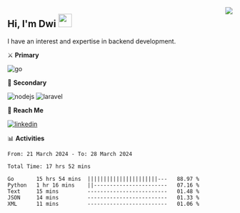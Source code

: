 [<img src="https://komarev.com/ghpvc/?username=masred&color=green&style=flat-square&label=Profile+Views" align="right">](github.com/masred)

## Hi, I'm Dwi <img src="https://raw.githubusercontent.com/MartinHeinz/MartinHeinz/master/wave.gif" width="30px">

I have an interest and expertise in backend development.

⚔️ **Primary**

![go](https://img.shields.io/badge/---?logo=go&label=Golang&style=social)

🔪 **Secondary**

![nodejs](https://img.shields.io/badge/---?logo=node.js&label=Node.js&style=social&logoColor=green)
![laravel](https://img.shields.io/badge/---?logo=laravel&label=Laravel&style=social)

🔗 **Reach Me**

[![linkedin](https://img.shields.io/badge/---?logo=linkedin&label=LinkedIn&style=social)](https://linkedin.com/in/dwifitriyanto)

📊 **Activities**

<!--START_SECTION:waka-->

```all_time
From: 21 March 2024 - To: 28 March 2024

Total Time: 17 hrs 52 mins

Go       15 hrs 54 mins  ||||||||||||||||||||||---   88.97 %
Python   1 hr 16 mins    ||-----------------------   07.16 %
Text     15 mins         -------------------------   01.48 %
JSON     14 mins         -------------------------   01.33 %
XML      11 mins         -------------------------   01.06 %
```

<!--END_SECTION:waka-->
